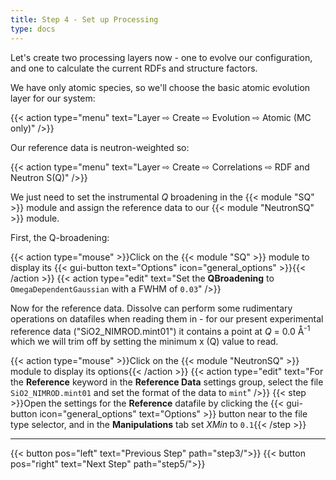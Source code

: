 ```yaml
---
title: Step 4 - Set up Processing
type: docs
---
```



Let's create two processing layers now - one to evolve our configuration, and one to calculate the current RDFs and structure factors.

We have only atomic species, so we'll choose the basic atomic evolution layer for our system:

{{< action type="menu" text="Layer &#8680; Create &#8680; Evolution &#8680; Atomic (MC only)" />}}

Our reference data is neutron-weighted so:

{{< action type="menu" text="Layer &#8680; Create &#8680; Correlations &#8680; RDF and Neutron S(Q)" />}}

We just need to set the instrumental _Q_ broadening in the {{< module "SQ" >}} module and assign the reference data to our {{< module "NeutronSQ" >}} module.

First, the Q-broadening:

{{< action type="mouse" >}}Click on the {{< module "SQ" >}} module to display its {{< gui-button text="Options" icon="general_options" >}}{{< /action >}}
{{< action type="edit" text="Set the **QBroadening** to `OmegaDependentGaussian` with a FWHM of `0.03`" />}}

Now for the reference data. Dissolve can perform some rudimentary operations on datafiles when reading them in - for our present experimental reference data ("SiO2_NIMROD.mint01") it contains a point at _Q_ = 0.0 &#8491;<sup>-1</sup> which we will trim off by setting the minimum x (Q) value to read.

{{< action type="mouse" >}}Click on the {{< module "NeutronSQ" >}} module to display its options{{< /action >}}
{{< action type="edit" text="For the **Reference** keyword in the **Reference Data** settings group, select the file `SiO2_NIMROD.mint01` and set the format of the data to `mint`" />}}
{{< step >}}Open the settings for the **Reference** datafile by clicking the {{< gui-button icon="general_options" text="Options" >}} button near to the file type selector, and in the **Manipulations** tab set _XMin_ to `0.1`{{< /step >}}


* * *
{{< button pos="left" text="Previous Step" path="step3/">}}
{{< button pos="right" text="Next Step" path="step5/">}}

